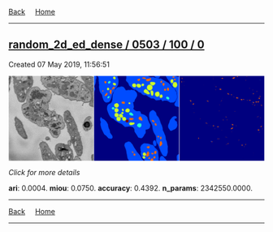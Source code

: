 
[Back](..)&nbsp;&nbsp;&nbsp;&nbsp;&nbsp;[Home](https://leapmanlab.github.io/snapshots)

---

<div class="summary"><a href="0"><h2>random_2d_ed_dense / 0503 / 100 / 0</h2></a><p>Created 07 May 2019, 11:56:51
</p><a href="0"><img src="0/media/summary.png" align="center"></a><p>
<i>Click for more details</i>
</p></div>

**ari**: 0.0004. **miou**: 0.0750. **accuracy**: 0.4392. **n_params**: 2342550.0000. 

---

[Back](..)&nbsp;&nbsp;&nbsp;&nbsp;&nbsp;[Home](https://leapmanlab.github.io/snapshots)

---